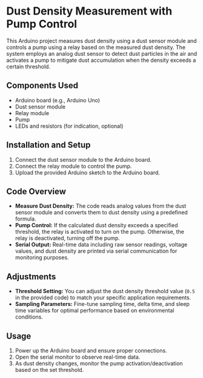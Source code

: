 # Dust Density Measurement with Pump Control

This Arduino project measures dust density using a dust sensor module and controls a pump using a relay based on the measured dust density. The system employs an analog dust sensor to detect dust particles in the air and activates a pump to mitigate dust accumulation when the density exceeds a certain threshold.

## Components Used
- Arduino board (e.g., Arduino Uno)
- Dust sensor module
- Relay module
- Pump
- LEDs and resistors (for indication, optional)

## Installation and Setup
1. Connect the dust sensor module to the Arduino board.
2. Connect the relay module to control the pump.
3. Upload the provided Arduino sketch to the Arduino board.

## Code Overview
- **Measure Dust Density:** The code reads analog values from the dust sensor module and converts them to dust density using a predefined formula.
- **Pump Control:** If the calculated dust density exceeds a specified threshold, the relay is activated to turn on the pump. Otherwise, the relay is deactivated, turning off the pump.
- **Serial Output:** Real-time data including raw sensor readings, voltage values, and dust density are printed via serial communication for monitoring purposes.

## Adjustments
- **Threshold Setting:** You can adjust the dust density threshold value (`0.5` in the provided code) to match your specific application requirements.
- **Sampling Parameters:** Fine-tune sampling time, delta time, and sleep time variables for optimal performance based on environmental conditions.

## Usage
1. Power up the Arduino board and ensure proper connections.
2. Open the serial monitor to observe real-time data.
3. As dust density changes, monitor the pump activation/deactivation based on the set threshold.
